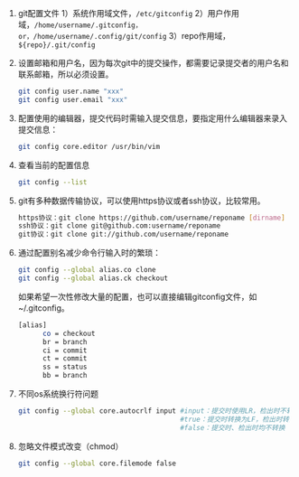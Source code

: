 1. git配置文件
   1）系统作用域文件，`/etc/gitconfig`
   2）用户作用域，`/home/username/.gitconfig，or，/home/username/.config/git/config`
   3）repo作用域，`${repo}/.git/config`

2. 设置邮箱和用户名，因为每次git中的提交操作，都需要记录提交者的用户名和联系邮箱，所以必须设置。
   ```bash
   git config user.name "xxx"
   git config user.email "xxx"
   ```

3. 配置使用的编辑器，提交代码时需输入提交信息，要指定用什么编辑器来录入提交信息：

   ```bash
   git config core.editor /usr/bin/vim
   ```

4. 查看当前的配置信息

   ```bash
   git config --list
   ```

5. git有多种数据传输协议，可以使用https协议或者ssh协议，比较常用。
   ```bash
   https协议：git clone https://github.com/username/reponame [dirname]
   ssh协议：git clone git@github.com:username/reponame
   git协议：git clone git://github.com/username/reponame
   ```

6. 通过配置别名减少命令行输入时的繁琐：
   ```bash
   git config --global alias.co clone
   git config --global alias.ck checkout
   ```

   如果希望一次性修改大量的配置，也可以直接编辑gitconfig文件，如~/.gitconfig。

   ```bash
   [alias]
         co = checkout
         br = branch
         ci = commit
         ct = commit
         ss = status
         bb = branch
   ```

7. 不同os系统换行符问题

   ```bash
   git config --global core.autocrlf input #input：提交时使用LR，检出时不转换
                                           #true：提交时转换为LF，检出时转换为CRLF
                                           #false：提交时、检出时均不转换
   ```

8. 忽略文件模式改变（chmod）

   ```bash
   git config --global core.filemode false
   ```

   